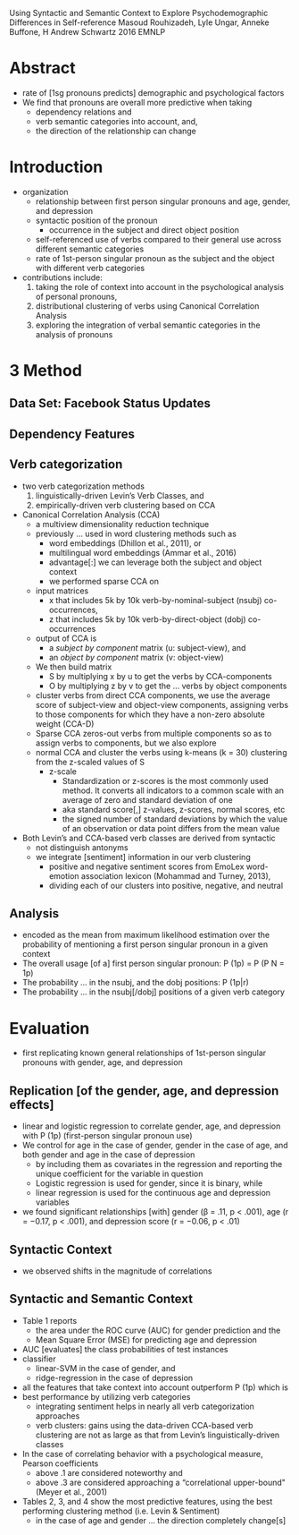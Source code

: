 Using Syntactic and Semantic Context to Explore
  Psychodemographic Differences in Self-reference
Masoud Rouhizadeh, Lyle Ungar, Anneke Buffone, H Andrew Schwartz
2016 EMNLP

# Abstract

* rate of [1sg pronouns predicts] demographic and psychological factors
* We find that pronouns are overall more predictive when taking
  * dependency relations and
  * verb semantic categories into account, and,
  * the direction of the relationship can change

# Introduction

* organization
  * relationship between first person singular pronouns and
    age, gender, and depression
  * syntactic position of the pronoun 
    * occurrence in the subject and direct object position
  * self-referenced use of verbs compared to their general use
    across different semantic categories
  * rate of 1st-person singular pronoun as the subject and the object
    with different verb categories
* contributions include:
  1. taking the role of context into account
    in the psychological analysis of personal pronouns,
  1. distributional clustering of verbs using Canonical Correlation Analysis
  1. exploring the integration of verbal semantic categories
    in the analysis of pronouns

# 3 Method

## Data Set: Facebook Status Updates

## Dependency Features

## Verb categorization

* two verb categorization methods
  1. linguistically-driven Levin’s Verb Classes, and
  1. empirically-driven verb clustering based on CCA
* Canonical Correlation Analysis (CCA)
  * a multiview dimensionality reduction technique
  * previously ... used in word clustering methods such as
    * word embeddings (Dhillon et al., 2011), or
    * multilingual word embeddings (Ammar et al., 2016)
    * advantage[:] we can leverage both the subject and object context
    * we performed sparse CCA on
  * input matrices
    * x that includes 5k by 10k verb-by-nominal-subject (nsubj) co-occurrences,
    * z that includes 5k by 10k verb-by-direct-object (dobj) co-occurrences
  * output of CCA is
    * a _subject by component_ matrix (u: subject-view), and
    * an _object by component_ matrix (v: object-view)
  * We then build matrix
    * S by multiplying x by u to get the verbs by CCA-components
    * O by multiplying z by v to get the ... verbs by object components
  * cluster verbs from direct CCA components,
    we use the average score of subject-view and object-view components,
    assigning verbs to those components
    for which they have a non-zero absolute weight (CCA-D)
  * Sparse CCA zeros-out verbs from multiple components so as to assign verbs
    to components, but we also explore
  * normal CCA and cluster the verbs using
    k-means (k = 30) clustering from the z-scaled values of S
    * z-scale
      * Standardization or z-scores is the most commonly used method. It
        converts all indicators to a common scale with an average of zero and
        standard deviation of one
      * aka standard score[,] z-values, z-scores, normal scores, etc
      * the signed number of standard deviations by which the value of an
        observation or data point differs from the mean value
* Both Levin’s and CCA-based verb classes are derived from syntactic
  * not distinguish antonyms
  * we integrate [sentiment] information in our verb clustering
    * positive and negative sentiment scores
      from EmoLex word-emotion association lexicon (Mohammad and Turney, 2013),
    * dividing each of our clusters into positive, negative, and neutral

## Analysis

* encoded as the mean from maximum likelihood estimation over the probability
  of mentioning a first person singular pronoun in a given context
* The overall usage [of a] first person singular pronoun: P (1p) = P (P N = 1p)
* The probability ... in the nsubj, and the dobj positions: P (1p|r)
* The probability ... in the nsubj[/dobj] positions of a given verb category

# Evaluation

* first replicating known general relationships of 1st-person singular
  pronouns with gender, age, and depression

## Replication [of the gender, age, and depression effects]

* linear and logistic regression to correlate gender, age, and depression
  with P (1p) (first-person singular pronoun use)
* We control for age in the case of gender, gender in the case of age, and both
  gender and age in the case of depression
  * by including them as covariates in the regression and reporting the unique
    coefficient for the variable in question
  * Logistic regression is used for gender, since it is binary, while
  * linear regression is used for the continuous age and depression variables
* we found significant relationships [with] gender (β = .11, p < .001),
  age (r = −0.17, p < .001), and depression score (r = −0.06, p < .01)

## Syntactic Context

* we observed shifts in the magnitude of correlations

## Syntactic and Semantic Context

* Table 1 reports
  * the area under the ROC curve (AUC) for gender prediction and the
  * Mean Square Error (MSE) for predicting age and depression
* AUC [evaluates] the class probabilities of test instances
* classifier
  * linear-SVM in the case of gender, and
  * ridge-regression in the case of depression
* all the features that take context into account outperform P (1p) which is
* best performance by utilizing verb categories
  * integrating sentiment helps in nearly all verb categorization approaches
  * verb clusters: gains using the data-driven CCA-based verb clustering are
    not as large as that from Levin’s linguistically-driven classes
* In the case of correlating behavior with a psychological measure, Pearson
  coefficients
  * above .1 are considered noteworthy and
  * above .3 are considered approaching a “correlational upper-bound"
    (Meyer et al., 2001)
* Tables 2, 3, and 4 show the most predictive features,
  using the best performing clustering method (i.e. Levin & Sentiment)
  * in the case of age and gender ...  the direction completely change[s]
